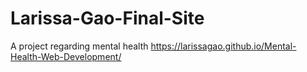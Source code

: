 # Larissa-Gao-Final-Site
A project regarding mental health https://larissagao.github.io/Mental-Health-Web-Development/

